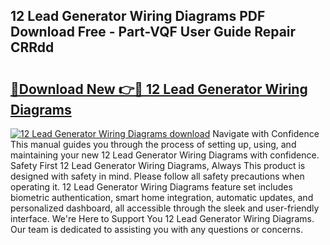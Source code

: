## 12 Lead Generator Wiring Diagrams PDF Download Free - Part-VQF User Guide Repair CRRdd

# <h2><a href="http://dfi589.blite.top/?on=12+Lead+Generator+Wiring+Diagrams">🔗Download New 👉🔴 12 Lead Generator Wiring Diagrams</a></h2>

[![12 Lead Generator Wiring Diagrams download](https://i.imgur.com/lujVjoI.png)](http://dfi589.blite.top/?on=12+Lead+Generator+Wiring+Diagrams)
Navigate with Confidence This manual guides you through the process of setting up, using, and maintaining your new 12 Lead Generator Wiring Diagrams with confidence. Safety First 12 Lead Generator Wiring Diagrams, Always This product is designed with safety in mind. Please follow all safety precautions when operating it. 12 Lead Generator Wiring Diagrams feature set includes biometric authentication, smart home integration, automatic updates, and personalized dashboard, all accessible through the sleek and user-friendly interface. We're Here to Support You 12 Lead Generator Wiring Diagrams. Our team is dedicated to assisting you with any questions or concerns.
